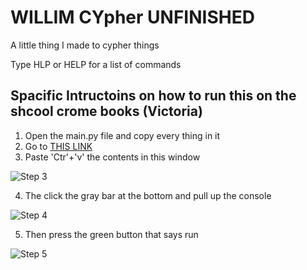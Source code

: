 # WILLIM CYpher **UNFINISHED**
A little thing I made to cypher things 

Type HLP or HELP for a list of commands 

## Spacific Intructoins on how to run this on the shcool crome books (Victoria)

1. Open the main.py file and copy every thing in it
2. Go to [THIS LINK](https://www.onlinegdb.com/online_python_interpreter)
3. Paste 'Ctr'+'v' the contents in this window

![Step 3](md-photos/Step-3)

4. The click the gray bar at the bottom and pull up the console

![Step 4](md-photos/Step-4)

5. Then press the green button that says run

![Step 5](md-photos/Step-5)

